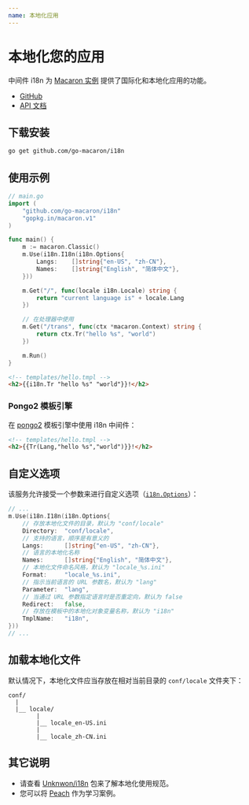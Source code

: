 ```yaml
---
name: 本地化应用
---
```


# 本地化您的应用

中间件 i18n 为 [Macaron 实例](../intro/core_concepts#macaron-%E5%AE%9E%E4%BE%8B) 提供了国际化和本地化应用的功能。

- [GitHub](https://github.com/go-macaron/i18n)
- [API 文档](https://gowalker.org/github.com/go-macaron/i18n)

## 下载安装

```sh
go get github.com/go-macaron/i18n
```

## 使用示例

```go
// main.go
import (
	"github.com/go-macaron/i18n"
	"gopkg.in/macaron.v1"
)

func main() {
  	m := macaron.Classic()
  	m.Use(i18n.I18n(i18n.Options{
		Langs:    []string{"en-US", "zh-CN"},
		Names:    []string{"English", "简体中文"},
	}))

	m.Get("/", func(locale i18n.Locale) string {
		return "current language is" + locale.Lang
	})

	// 在处理器中使用
	m.Get("/trans", func(ctx *macaron.Context) string {
		return ctx.Tr("hello %s", "world")
	})

	m.Run()
}
```

```html
<!-- templates/hello.tmpl -->
<h2>{{i18n.Tr "hello %s" "world"}}!</h2>
```

### Pongo2 模板引擎

在 [pongo2](https://github.com/flosch/pongo2) 模板引擎中使用 i18n 中间件：

```html
<!-- templates/hello.tmpl -->
<h2>{{Tr(Lang,"hello %s","world")}}!</h2>
```

## 自定义选项

该服务允许接受一个参数来进行自定义选项（[`i18n.Options`](https://gowalker.org/github.com/go-macaron/i18n#Options)）：

```go
// ...
m.Use(i18n.I18n(i18n.Options{
	// 存放本地化文件的目录，默认为 "conf/locale"
	Directory:	"conf/locale",
	// 支持的语言，顺序是有意义的
	Langs:		[]string{"en-US", "zh-CN"},
	// 语言的本地化名称
	Names:		[]string{"English", "简体中文"},
	// 本地化文件命名风格，默认为 "locale_%s.ini"
	Format:		"locale_%s.ini",
	// 指示当前语言的 URL 参数名，默认为 "lang"
	Parameter:	"lang",
	// 当通过 URL 参数指定语言时是否重定向，默认为 false
	Redirect:	false,
	// 存放在模板中的本地化对象变量名称，默认为 "i18n"
	TmplName:	"i18n",
}))
// ...
```

## 加载本地化文件

默认情况下，本地化文件应当存放在相对当前目录的 `conf/locale` 文件夹下：

```
conf/
  |
  |__ locale/
		|
		|__ locale_en-US.ini
		|
		|__ locale_zh-CN.ini
```

## 其它说明

- 请查看 [Unknwon/i18n](https://github.com/Unknwon/i18n) 包来了解本地化使用规范。
- 您可以将 [Peach](https://github.com/peachdocs/peach) 作为学习案例。
